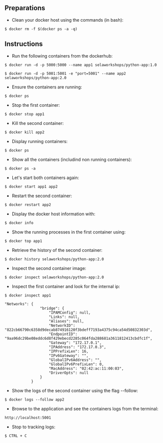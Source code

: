 


## Preparations

 - Clean your docker host using the commands (in bash):

```
$ docker rm -f $(docker ps -a -q)
```

## Instructions

 - Run the following containers from the dockerhub:
```
$ docker run -d -p 5000:5000 --name app1 selaworkshops/python-app:1.0
```
```
$ docker run -d -p 5001:5001 -e "port=5001" --name app2 selaworkshops/python-app:2.0
```

 - Ensure the containers are running:
```
$ docker ps
```

 - Stop the first container:
```
$ docker stop app1
```

 - Kill the second container:
```
$ docker kill app2
```

 - Display running containers:
```
$ docker ps
```

 - Show all the containers (includind non running containers):
```
$ docker ps -a
```

 - Let's start both containers again:
```
$ docker start app1 app2
```

 - Restart the second container:
```
$ docker restart app2
```

 - Display the docker host information with:
```
$ docker info
```

 - Show the running processes in the first container using:
```
$ docker top app1
```

 - Retrieve the history of the second container:
```
$ docker history selaworkshops/python-app:2.0
```

 - Inspect the second container image:
```
$ docker inspect selaworkshops/python-app:2.0
```

 - Inspect the first container and look for the internal ip:
```
$ docker inspect app1
```
```
"Networks": {
                "bridge": {
                    "IPAMConfig": null,
                    "Links": null,
                    "Aliases": null,
                    "NetworkID": "822cb66790c6358d9decab874916120f3bdeff7193a4375c94ca54d50832303d",
                    "EndpointID": "9aa96dc29be08eddc6d8f429ebecd2285c064fda288681a3611812413cbdfc1f",
                    "Gateway": "172.17.0.1",
                    "IPAddress": "172.17.0.3",
                    "IPPrefixLen": 16,
                    "IPv6Gateway": "",
                    "GlobalIPv6Address": "",
                    "GlobalIPv6PrefixLen": 0,
                    "MacAddress": "02:42:ac:11:00:03",
                    "DriverOpts": null
                }
            }
```

 - Show the logs of the second container using the flag --follow:
```
$ docker logs --follow app2
```

 - Browse to the application and see the containers logs from the terminal:
```
http://localhost:5001
```

 - Stop to tracking logs:
 ```
$ CTRL + C
```
